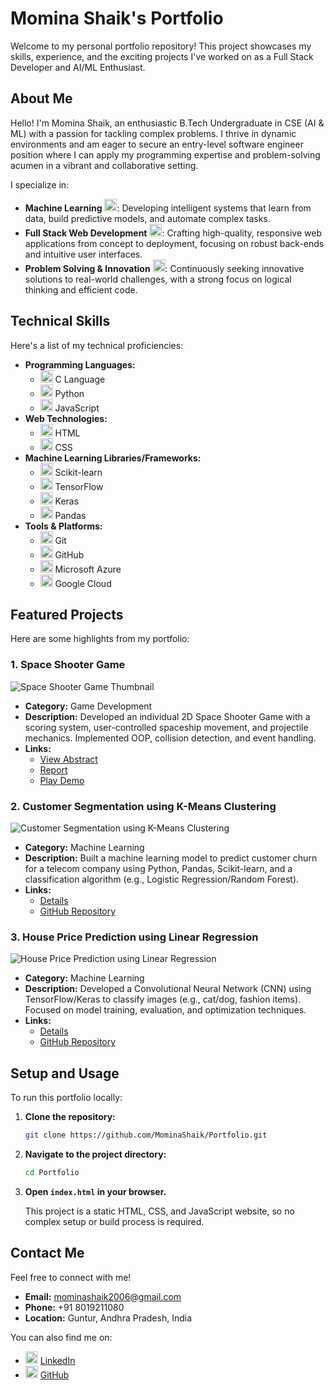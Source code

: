# Momina Shaik's Portfolio

Welcome to my personal portfolio repository! This project showcases my skills, experience, and the exciting projects I've worked on as a Full Stack Developer and AI/ML Enthusiast.

## About Me

Hello! I'm Momina Shaik, an enthusiastic B.Tech Undergraduate in CSE (AI & ML) with a passion for tackling complex problems. I thrive in dynamic environments and am eager to secure an entry-level software engineer position where I can apply my programming expertise and problem-solving acumen in a vibrant and collaborative setting.

I specialize in:

-   **Machine Learning** <img src="https://img.shields.io/badge/Machine%20Learning-FF6F00?style=for-the-badge&logo=tensorflow&logoColor=white" alt="Machine Learning" height="20"/>: Developing intelligent systems that learn from data, build predictive models, and automate complex tasks.
-   **Full Stack Web Development** <img src="https://img.shields.io/badge/Web%20Development-E34C26?style=for-the-badge&logo=html5&logoColor=white" alt="Web Development" height="20"/>: Crafting high-quality, responsive web applications from concept to deployment, focusing on robust back-ends and intuitive user interfaces.
-   **Problem Solving & Innovation** <img src="https://img.shields.io/badge/Problem%20Solving-0A66C2?style=for-the-badge&logo=googlescholar&logoColor=white" alt="Problem Solving" height="20"/>: Continuously seeking innovative solutions to real-world challenges, with a strong focus on logical thinking and efficient code.

## Technical Skills

Here's a list of my technical proficiencies:

-   **Programming Languages:**
    -   <img src="https://img.shields.io/badge/C-00599C?style=for-the-badge&logo=c&logoColor=white" alt="C Language" height="20"/> C Language
    -   <img src="https://img.shields.io/badge/Python-3776AB?style=for-the-badge&logo=python&logoColor=white" alt="Python" height="20"/> Python
    -   <img src="https://img.shields.io/badge/JavaScript-F7DF1E?style=for-the-badge&logo=javascript&logoColor=black" alt="JavaScript" height="20"/> JavaScript
-   **Web Technologies:**
    -   <img src="https://img.shields.io/badge/HTML5-E34C26?style=for-the-badge&logo=html5&logoColor=white" alt="HTML5" height="20"/> HTML
    -   <img src="https://img.shields.io/badge/CSS3-1572B6?style=for-the-badge&logo=css3&logoColor=white" alt="CSS3" height="20"/> CSS
-   **Machine Learning Libraries/Frameworks:**
    -   <img src="https://img.shields.io/badge/Scikit--learn-F7931E?style=for-the-badge&logo=scikit-learn&logoColor=white" alt="Scikit-learn" height="20"/> Scikit-learn
    -   <img src="https://img.shields.io/badge/TensorFlow-FF6F00?style=for-the-badge&logo=tensorflow&logoColor=white" alt="TensorFlow" height="20"/> TensorFlow
    -   <img src="https://img.shields.io/badge/Keras-D00000?style=for-the-badge&logo=keras&logoColor=white" alt="Keras" height="20"/> Keras
    -   <img src="https://img.shields.io/badge/Pandas-150458?style=for-the-badge&logo=pandas&logoColor=white" alt="Pandas" height="20"/> Pandas
-   **Tools & Platforms:**
    -   <img src="https://img.shields.io/badge/Git-F05032?style=for-the-badge&logo=git&logoColor=white" alt="Git" height="20"/> Git
    -   <img src="https://img.shields.io/badge/GitHub-181717?style=for-the-badge&logo=github&logoColor=white" alt="GitHub" height="20"/> GitHub
    -   <img src="https://img.shields.io/badge/Microsoft%20Azure-0078D4?style=for-the-badge&logo=microsoftazure&logoColor=white" alt="Microsoft Azure" height="20"/> Microsoft Azure
    -   <img src="https://img.shields.io/badge/Google%20Cloud-4285F4?style=for-the-badge&logo=googlecloud&logoColor=white" alt="Google Cloud" height="20"/> Google Cloud

## Featured Projects

Here are some highlights from my portfolio:

### 1. Space Shooter Game

<img src="https://placehold.co/600x400/CCCCCC/333333?text=Space+Shooter+Game" alt="Space Shooter Game Thumbnail">

-   **Category:** Game Development
-   **Description:** Developed an individual 2D Space Shooter Game with a scoring system, user-controlled spaceship movement, and projectile mechanics. Implemented OOP, collision detection, and event handling.
-   **Links:**
    -   [View Abstract](https://drive.google.com/file/d/11VGA1an0F5iVZvZKNOvlJhvLiG0LXLSH/view?usp=drive_link)
    -   [Report](https://drive.google.com/file/d/1UWP0-L5OrQ7OwG-teBQGWCkEU5iGLgus/view?usp=drive_link)
    -   [Play Demo](https://drive.google.com/file/d/1ND5J2i4ngsQ04g3216xp_EEY17lCojif/view?usp=drive_link)

### 2. Customer Segmentation using K-Means Clustering

<img src="https://placehold.co/600x400/CCCCCC/333333?text=Customer+Segmentation" alt="Customer Segmentation using K-Means Clustering">

-   **Category:** Machine Learning
-   **Description:** Built a machine learning model to predict customer churn for a telecom company using Python, Pandas, Scikit-learn, and a classification algorithm (e.g., Logistic Regression/Random Forest).
-   **Links:**
    -   [Details](https://github.com/MominaShaik/SCT_ML_2/blob/main/README.md)
    -   [GitHub Repository](https://github.com/MominaShaik/SCT_ML_2)

### 3. House Price Prediction using Linear Regression

<img src="https://placehold.co/600x400/CCCCCC/333333?text=House+Price+Prediction" alt="House Price Prediction using Linear Regression">

-   **Category:** Machine Learning
-   **Description:** Developed a Convolutional Neural Network (CNN) using TensorFlow/Keras to classify images (e.g., cat/dog, fashion items). Focused on model training, evaluation, and optimization techniques.
-   **Links:**
    -   [Details](https://github.com/MominaShaik/SCT_ML_01/blob/main/README.md)
    -   [GitHub Repository](https://github.com/MominaShaik/SCT_ML_01)

## Setup and Usage

To run this portfolio locally:

1.  **Clone the repository:**
    ```bash
    git clone https://github.com/MominaShaik/Portfolio.git
    ```
2.  **Navigate to the project directory:**
    ```bash
    cd Portfolio
    ```
3.  **Open `index.html` in your browser.**

    This project is a static HTML, CSS, and JavaScript website, so no complex setup or build process is required.

## Contact Me

Feel free to connect with me!

-   **Email:** [mominashaik2006@gmail.com](mailto:mominashaik2006@gmail.com)
-   **Phone:** +91 8019211080
-   **Location:** Guntur, Andhra Pradesh, India

You can also find me on:

-   <img src="https://img.shields.io/badge/LinkedIn-0A66C2?style=for-the-badge&logo=linkedin&logoColor=white" alt="LinkedIn" height="20"/> [LinkedIn](https://www.linkedin.com/in/momina-shaik-0aaa50349/)
-   <img src="https://img.shields.io/badge/GitHub-181717?style=for-the-badge&logo=github&logoColor=white" alt="GitHub" height="20"/> [GitHub](https://github.com/MominaShaik)
